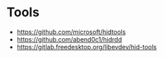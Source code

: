 # Tools

- https://github.com/microsoft/hidtools
- https://github.com/abend0c1/hidrdd
- https://gitlab.freedesktop.org/libevdev/hid-tools
